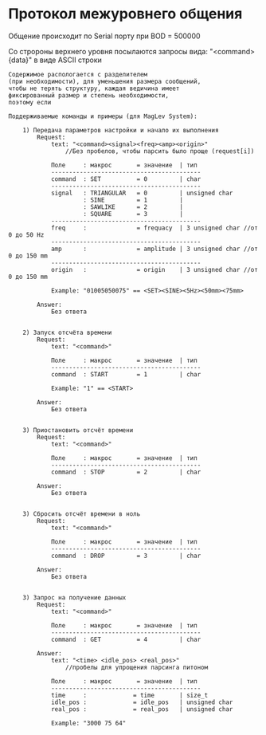 # Протокол межуровнего общения

Общение происходит по Serial порту при BOD = 500000

Со стророны верхнего уровня посылаются запросы вида:
    "<сommand>{data}" в виде ASCII строки

    Содержимое распологается с разделителем 
    (при необходимости), для уменьшения размера сообщений,
    чтобы не терять структуру, каждая ведичина имеет 
    фиксированный размер и степень необходимости, 
    поэтому если 

    Поддерживаемые команды и примеры (для MagLev System):

        1) Передача параметров настройки и начало их выполнения
            Request:
                text: "<command><signal><freq><amp><origin>"
                    //Без пробелов, чтобы парсить было проще (request[i])

                Поле     : макрос       = значение  | тип
                ------------------------------------------
                command  : SET          = 0         | char
                ------------------------------------------
                signal   : TRIANGULAR   = 0         | unsigned char
                         : SINE         = 1         |
                         : SAWLIKE      = 2         |
                         : SQUARE       = 3         |  
                ------------------------------------------
                freq     :              = frequacy  | 3 unsigned char //от 0 до 50 Hz 
                ------------------------------------------
                amp      :              = amplitude | 3 unsigned char //от 0 до 150 mm 
                ------------------------------------------
                origin   :              = origin    | 3 unsigned char //от 0 до 150 mm

                Example: "01005050075" == <SET><SINE><5Hz><50mm><75mm>

            Answer:
                Без ответа
            

        2) Запуск отсчёта времени
            Request:
                text: "<command>"

                Поле     : макрос       = значение  | тип
                ------------------------------------------
                command  : START        = 1         | char

                Example: "1" == <START>

            Answer:
                Без ответа


        3) Приостановить отсчёт времени
            Request:
                text: "<command>"

                Поле     : макрос       = значение  | тип
                ------------------------------------------
                command  : STOP         = 2         | char

            Answer:
                Без ответа


        3) Сбросить отсчёт времени в ноль
            Request:
                text: "<command>"

                Поле     : макрос       = значение  | тип
                ------------------------------------------
                command  : DROP         = 3         | char

            Answer:
                Без ответа


        3) Запрос на получение данных
            Request:
                text: "<command>"

                Поле     : макрос       = значение  | тип
                ------------------------------------------
                command  : GET          = 4         | char

            Answer: 
                text: "<time> <idle_pos> <real_pos>" 
                    //пробелы для упрощения парсинга питоном

                Поле     : макрос       = значение  | тип
                ------------------------------------------
                time     :             = time       | size_t
                idle_pos :             = idle_pos   | unsigned char
                real_pos :             = real_pos   | unsigned char

                Example: "3000 75 64"

